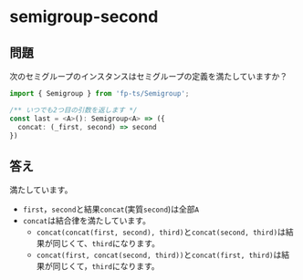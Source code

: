 # semigroup-second

## 問題

次のセミグループのインスタンスはセミグループの定義を満たしていますか？

```ts
import { Semigroup } from 'fp-ts/Semigroup';

/** いつでも2つ目の引数を返します */
const last = <A>(): Semigroup<A> => ({
  concat: (_first, second) => second
})
```

## 答え

満たしています。

- `first`，`second`と結果`concat`(実質`second`)は全部`A`
- `concat`は結合律を満たしています。
  - `concat(concat(first, second), third)`と`concat(second, third)`は結果が同じくて、`third`になります。
  - `concat(first, concat(second, third))`と`concat(first, third)`は結果が同じくて，`third`になります。
